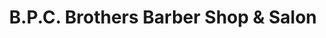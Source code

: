 ---
title: "B.P.C. Brothers Barber Shop & Salon"
url: /jamaica/b-p-c-brothers-barber-shop-und-salon/
shop: Friseur
---